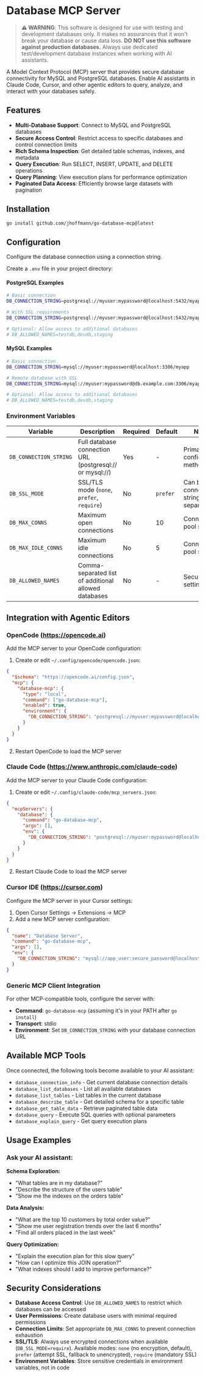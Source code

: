 # Database MCP Server

> **⚠️ WARNING**: This software is designed for use with testing and development databases only. It makes no assurances that it won't break your database or cause data loss. **DO NOT use this software against production databases.** Always use dedicated test/development database instances when working with AI assistants.

A Model Context Protocol (MCP) server that provides secure database connectivity for MySQL and PostgreSQL databases. Enable AI assistants in Claude Code, Cursor, and other agentic editors to query, analyze, and interact with your databases safely.

## Features

- **Multi-Database Support**: Connect to MySQL and PostgreSQL databases
- **Secure Access Control**: Restrict access to specific databases and control connection limits
- **Rich Schema Inspection**: Get detailed table schemas, indexes, and metadata
- **Query Execution**: Run SELECT, INSERT, UPDATE, and DELETE operations
- **Query Planning**: View execution plans for performance optimization
- **Paginated Data Access**: Efficiently browse large datasets with pagination

## Installation

```bash
go install github.com/jhoffmann/go-database-mcp@latest
```

## Configuration

Configure the database connection using a connection string.

Create a `.env` file in your project directory:

#### PostgreSQL Examples

```bash
# Basic connection
DB_CONNECTION_STRING=postgresql://myuser:mypassword@localhost:5432/myapp

# With SSL requirements
DB_CONNECTION_STRING=postgresql://myuser:mypassword@localhost:5432/myapp?sslmode=require

# Optional: Allow access to additional databases
# DB_ALLOWED_NAMES=testdb,devdb,staging
```

#### MySQL Examples

```bash
# Basic connection
DB_CONNECTION_STRING=mysql://myuser:mypassword@localhost:3306/myapp

# Remote database with SSL
DB_CONNECTION_STRING=mysql://myuser:mypassword@db.example.com:3306/myapp?sslmode=require

# Optional: Allow access to additional databases
# DB_ALLOWED_NAMES=testdb,devdb,staging
```

### Environment Variables

| Variable               | Description                                              | Required | Default  | Notes                                         |
| ---------------------- | -------------------------------------------------------- | -------- | -------- | --------------------------------------------- |
| `DB_CONNECTION_STRING` | Full database connection URL (postgresql:// or mysql://) | Yes      | -        | Primary configuration method                  |
| `DB_SSL_MODE`          | SSL/TLS mode (`none`, `prefer`, `require`)               | No       | `prefer` | Can be set in connection string or separately |
| `DB_MAX_CONNS`         | Maximum open connections                                 | No       | 10       | Connection pool setting                       |
| `DB_MAX_IDLE_CONNS`    | Maximum idle connections                                 | No       | 5        | Connection pool setting                       |
| `DB_ALLOWED_NAMES`     | Comma-separated list of additional allowed databases     | No       | -        | Security setting                              |

## Integration with Agentic Editors

### OpenCode (https://opencode.ai)

Add the MCP server to your OpenCode configuration:

1. Create or edit `~/.config/opencode/opencode.json`:

```json
{
  "$schema": "https://opencode.ai/config.json",
  "mcp": {
    "database-mcp": {
      "type": "local",
      "command": ["go-database-mcp"],
      "enabled": true,
      "environment": {
        "DB_CONNECTION_STRING": "postgresql://myuser:mypassword@localhost:5432/myapp"
      }
    }
  }
}
```

2. Restart OpenCode to load the MCP server

### Claude Code (https://www.anthropic.com/claude-code)

Add the MCP server to your Claude Code configuration:

1. Create or edit `~/.config/claude-code/mcp_servers.json`:

```json
{
  "mcpServers": {
    "database": {
      "command": "go-database-mcp",
      "args": [],
      "env": {
        "DB_CONNECTION_STRING": "postgresql://myuser:mypassword@localhost:5432/myapp"
      }
    }
  }
}
```

2. Restart Claude Code to load the MCP server

### Cursor IDE (https://cursor.com)

Configure the MCP server in your Cursor settings:

1. Open Cursor Settings → Extensions → MCP
2. Add a new MCP server configuration:

```json
{
  "name": "Database Server",
  "command": "go-database-mcp",
  "args": [],
  "env": {
    "DB_CONNECTION_STRING": "mysql://app_user:secure_password@localhost:3306/ecommerce"
  }
}
```

### Generic MCP Client Integration

For other MCP-compatible tools, configure the server with:

- **Command**: `go-database-mcp` (assuming it's in your PATH after `go install`)
- **Transport**: stdio
- **Environment**: Set `DB_CONNECTION_STRING` with your database connection URL

## Available MCP Tools

Once connected, the following tools become available to your AI assistant:

- `database_connection_info` - Get current database connection details
- `database_list_databases` - List all available databases
- `database_list_tables` - List tables in the current database
- `database_describe_table` - Get detailed schema for a specific table
- `database_get_table_data` - Retrieve paginated table data
- `database_query` - Execute SQL queries with optional parameters
- `database_explain_query` - Get query execution plans

## Usage Examples

### Ask your AI assistant:

**Schema Exploration:**

- "What tables are in my database?"
- "Describe the structure of the users table"
- "Show me the indexes on the orders table"

**Data Analysis:**

- "What are the top 10 customers by total order value?"
- "Show me user registration trends over the last 6 months"
- "Find all orders placed in the last week"

**Query Optimization:**

- "Explain the execution plan for this slow query"
- "How can I optimize this JOIN operation?"
- "What indexes should I add to improve performance?"

## Security Considerations

- **Database Access Control**: Use `DB_ALLOWED_NAMES` to restrict which databases can be accessed
- **User Permissions**: Create database users with minimal required permissions
- **Connection Limits**: Set appropriate `DB_MAX_CONNS` to prevent connection exhaustion
- **SSL/TLS**: Always use encrypted connections when available (`DB_SSL_MODE=require`). Available modes: `none` (no encryption, default), `prefer` (attempt SSL, fallback to unencrypted), `require` (mandatory SSL)
- **Environment Variables**: Store sensitive credentials in environment variables, not in code
